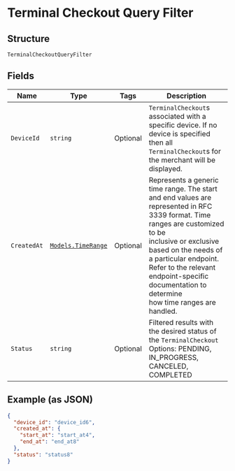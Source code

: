 
# Terminal Checkout Query Filter

## Structure

`TerminalCheckoutQueryFilter`

## Fields

| Name | Type | Tags | Description |
|  --- | --- | --- | --- |
| `DeviceId` | `string` | Optional | `TerminalCheckout`s associated with a specific device. If no device is specified then all<br>`TerminalCheckout`s for the merchant will be displayed. |
| `CreatedAt` | [`Models.TimeRange`](/doc/models/time-range.md) | Optional | Represents a generic time range. The start and end values are<br>represented in RFC 3339 format. Time ranges are customized to be<br>inclusive or exclusive based on the needs of a particular endpoint.<br>Refer to the relevant endpoint-specific documentation to determine<br>how time ranges are handled. |
| `Status` | `string` | Optional | Filtered results with the desired status of the `TerminalCheckout`<br>Options: PENDING, IN\_PROGRESS, CANCELED, COMPLETED |

## Example (as JSON)

```json
{
  "device_id": "device_id6",
  "created_at": {
    "start_at": "start_at4",
    "end_at": "end_at8"
  },
  "status": "status8"
}
```

